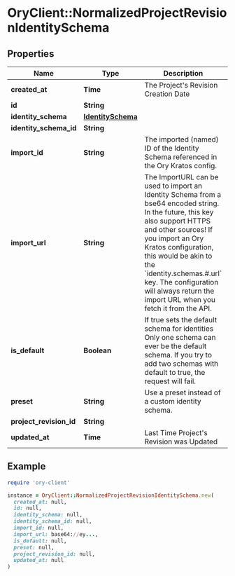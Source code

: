 # OryClient::NormalizedProjectRevisionIdentitySchema

## Properties

| Name | Type | Description | Notes |
| ---- | ---- | ----------- | ----- |
| **created_at** | **Time** | The Project&#39;s Revision Creation Date | [optional][readonly] |
| **id** | **String** |  | [optional] |
| **identity_schema** | [**IdentitySchema**](IdentitySchema.md) |  | [optional] |
| **identity_schema_id** | **String** |  | [optional] |
| **import_id** | **String** | The imported (named) ID of the Identity Schema referenced in the Ory Kratos config. | [optional] |
| **import_url** | **String** | The ImportURL can be used to import an Identity Schema from a bse64 encoded string. In the future, this key also support HTTPS and other sources!  If you import an Ory Kratos configuration, this would be akin to the &#x60;identity.schemas.#.url&#x60; key.  The configuration will always return the import URL when you fetch it from the API. | [optional] |
| **is_default** | **Boolean** | If true sets the default schema for identities  Only one schema can ever be the default schema. If you try to add two schemas with default to true, the request will fail. | [optional] |
| **preset** | **String** | Use a preset instead of a custom identity schema. | [optional] |
| **project_revision_id** | **String** |  | [optional] |
| **updated_at** | **Time** | Last Time Project&#39;s Revision was Updated | [optional][readonly] |

## Example

```ruby
require 'ory-client'

instance = OryClient::NormalizedProjectRevisionIdentitySchema.new(
  created_at: null,
  id: null,
  identity_schema: null,
  identity_schema_id: null,
  import_id: null,
  import_url: base64://ey...,
  is_default: null,
  preset: null,
  project_revision_id: null,
  updated_at: null
)
```

